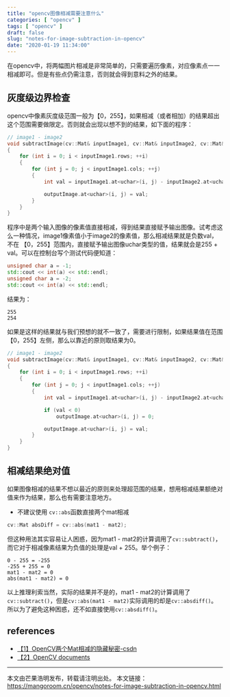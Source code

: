 ```yaml
---
title: "opencv图像相减需要注意什么"
categories: [ "opencv" ]
tags: [ "opencv" ]
draft: false
slug: "notes-for-image-subtraction-in-opencv"
date: "2020-01-19 11:34:00"
---
```


在opencv中，将两幅图片相减是非常简单的，只需要遍历像素，对应像素点一一相减即可。但是有些点仍需注意，否则就会得到意料之外的结果。

## 灰度级边界检查

opencv中像素灰度级范围一般为【0，255】，如果相减（或者相加）的结果超出这个范围需要做限定。否则就会出现以想不到的结果，如下面的程序：

```c++
// image1 - image2
void subtractImage(cv::Mat& inputImage1, cv::Mat& inputImage2, cv::Mat& outputImage)
{
	for (int i = 0; i < inputImage1.rows; ++i)
	{
		for (int j = 0; j < inputImage1.cols; ++j)
		{
			int val = inputImage1.at<uchar>(i, j) - inputImage2.at<uchar>(i, j);

			outputImage.at<uchar>(i, j) = val;
		}
	}
}
```
程序中是两个输入图像的像素值直接相减，得到结果直接赋予输出图像。试考虑这么一种情况，image1像素值小于image2的像素值，那么相减结果就是负数val，不在
【0，255】范围内，直接赋予输出图像uchar类型的值，结果就会是255 + val。可以在控制台写个测试代码便知道：

```c++
unsigned char a = -1;
std::cout << int(a) << std::endl;
unsigned char a = -2;
std::cout << int(a) << std::endl;
```
结果为：

```
255
254
```
如果是这样的结果就与我们预想的就不一致了，需要进行限制，如果结果值在范围【0，255】左侧，那么以靠近的原则取结果为0。

```c++
// image1 - image2
void subtractImage(cv::Mat& inputImage1, cv::Mat& inputImage2, cv::Mat& outputImage)
{
	for (int i = 0; i < inputImage1.rows; ++i)
	{
		for (int j = 0; j < inputImage1.cols; ++j)
		{
			int val = inputImage1.at<uchar>(i, j) - inputImage2.at<uchar>(i, j);

			if (val < 0)
				outputImage.at<uchar>(i, j) = 0;

			outputImage.at<uchar>(i, j) = val;
		}
	}
}
```

## 相减结果绝对值

如果图像相减的结果不想以最近的原则来处理超范围的结果，想用相减结果额绝对值来作为结果，那么也有需要注意地方。

- 不建议使用 ```cv::abs```函数直接两个mat相减

```c++
cv::Mat absDiff = cv::abs(mat1 - mat2);
```

但这种用法其实容易让人困惑，因为mat1 - mat2的计算调用了```cv::subtract()```，而它对于相减像素结果为负值的处理是val + 255。举个例子：

```
0 - 255 = -255
-255 + 255 = 0
mat1 - mat2 = 0
abs(mat1 - mat2) = 0
```

以上推理利索当然，实际的结果并不是的，mat1 - mat2的计算调用了```cv::subtract()```，但是```cv::abs(mat1 - mat2)```实际调用的却是```cv::absdiff()```。
所以为了避免这种困惑，还不如直接使用```cv::absdiff()```。


## references

- [【1】OpenCV两个Mat相减的隐藏秘密-csdn](https://blog.csdn.net/u012494876/article/details/80629474)
- [【2】OpenCV documents](https://docs.opencv.org/master/)


---

本文由芒果浩明发布，转载请注明出处。
本文链接：https://mangoroom.cn/opencv/notes-for-image-subtraction-in-opencv.html

